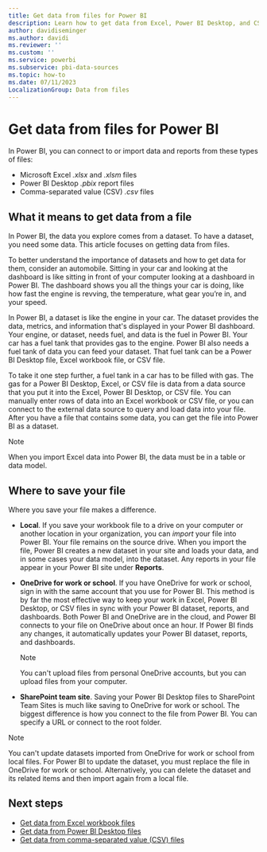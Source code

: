 ```yaml
---
title: Get data from files for Power BI
description: Learn how to get data from Excel, Power BI Desktop, and CSV files into Power BI.
author: davidiseminger
ms.author: davidi
ms.reviewer: ''
ms.custom: ''
ms.service: powerbi
ms.subservice: pbi-data-sources
ms.topic: how-to
ms.date: 07/11/2023
LocalizationGroup: Data from files
---
```


# Get data from files for Power BI

In Power BI, you can connect to or import data and reports from these types of files:

- Microsoft Excel *.xlsx* and *.xlsm* files
- Power BI Desktop *.pbix* report files
- Comma-separated value (CSV) *.csv* files

## What it means to get data from a file

In Power BI, the data you explore comes from a dataset. To have a dataset, you need some data. This article focuses on getting data from files.

To better understand the importance of datasets and how to get data for them, consider an automobile. Sitting in your car and looking at the dashboard is like sitting in front of your computer looking at a dashboard in Power BI. The dashboard shows you all the things your car is doing, like how fast the engine is revving, the temperature, what gear you’re in, and your speed.

In Power BI, a dataset is like the engine in your car. The dataset provides the data, metrics, and information that's displayed in your Power BI dashboard. Your engine, or dataset, needs fuel, and data is the fuel in Power BI. Your car has a fuel tank that provides gas to the engine. Power BI also needs a fuel tank of data you can feed your dataset. That fuel tank can be a Power BI Desktop file, Excel workbook file, or CSV file.

To take it one step further, a fuel tank in a car has to be filled with gas. The gas for a Power BI Desktop, Excel, or CSV file is data from a data source that you put it into the Excel, Power BI Desktop, or CSV file. You can manually enter rows of data into an Excel workbook or CSV file, or you can connect to the external data source to query and load data into your file. After you have a file that contains some data, you can get the file into Power BI as a dataset.

> [!NOTE]
> When you import Excel data into Power BI, the data must be in a table or data model.

## Where to save your file

Where you save your file makes a difference.

- **Local**. If you save your workbook file to a drive on your computer or another location in your organization, you can *import* your file into Power BI. Your file remains on the source drive. When you import the file, Power BI creates a new dataset in your site and loads your data, and in some cases your data model, into the dataset. Any reports in your file appear in your Power BI site under **Reports**.

- **OneDrive for work or school**. If you have OneDrive for work or school, sign in with the same account that you use for Power BI. This method is by far the most effective way to keep your work in Excel, Power BI Desktop, or CSV files in sync with your Power BI dataset, reports, and dashboards. Both Power BI and OneDrive are in the cloud, and Power BI connects to your file on OneDrive about once an hour. If Power BI finds any changes, it automatically updates your Power BI dataset, reports, and dashboards. 

  > [!NOTE]
  > You can't upload files from personal OneDrive accounts, but you can upload files from your computer.

- **SharePoint team site**. Saving your Power BI Desktop files to SharePoint Team Sites is much like saving to OneDrive for work or school. The biggest difference is how you connect to the file from Power BI. You can specify a URL or connect to the root folder.

> [!NOTE]
> You can't update datasets imported from OneDrive for work or school from local files. For Power BI to update the dataset, you must replace the file in OneDrive for work or school. Alternatively, you can delete the dataset and its related items and then import again from a local file.

## Next steps

- [Get data from Excel workbook files](service-excel-workbook-files.md)
- [Get data from Power BI Desktop files](service-desktop-files.md)
- [Get data from comma-separated value (CSV) files](service-comma-separated-value-files.md)
